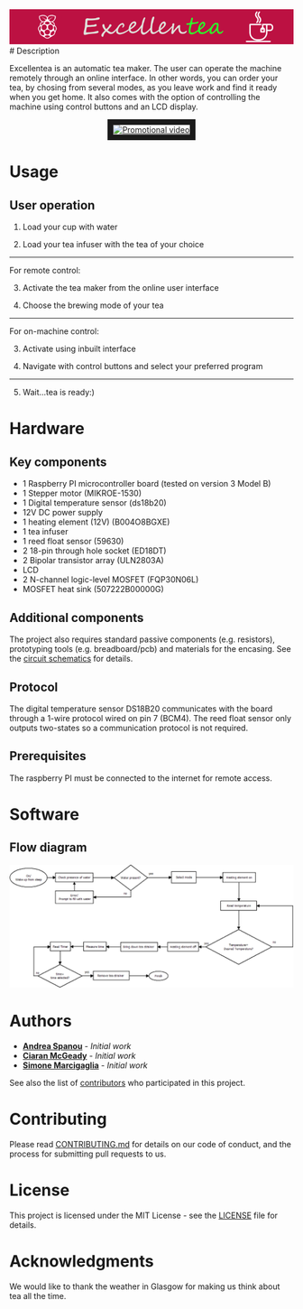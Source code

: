 <img src="https://github.com/GlasgowTeam3RTEP/ExcellenTea/blob/master/images/Banner.png" alt="Excellentea" width="1000">
# Description

Excellentea is an automatic tea maker. The user can operate the machine remotely through an online interface. 
In other words, you can order your tea, by chosing from several modes, as you leave work and find it ready when you get home. 
It also comes with the option of  controlling the machine using control buttons and an LCD display.
<p align="center">
<a href="https://www.youtube.com/watch?v=Gr951TFXX7w
" target="_blank"><img src="http://img.youtube.com/vi/Gr951TFXX7w/0.jpg" 
alt="Promotional video" width="360" height="270" border="10" /></a>
</p>

# Usage

## User operation
[//]: # (instruct other people on how to use your project after they’ve installed it)

1. Load your cup with water

2. Load your tea infuser with the tea of your choice
---

For remote control: 

3. Activate the tea maker from the online user interface

4. Choose the brewing mode of your tea
---

For on-machine control: 

3. Activate using inbuilt interface

4. Navigate with control buttons and select your preferred program
---

5. Wait...tea is ready:)


# Hardware

## Key components

- 1 Raspberry PI microcontroller board (tested on version 3 Model B)
- 1 Stepper motor (MIKROE-1530)
- 1 Digital temperature sensor (ds18b20)
- 12V DC power supply 
- 1 heating element (12V) (B004O8BGXE)
- 1 tea infuser 
- 1 reed float sensor (59630)
- 2 18-pin through hole socket (ED18DT)
- 2 Bipolar transistor array (ULN2803A)
- LCD
- 2 N-channel logic-level MOSFET (FQP30N06L)
- MOSFET heat sink (507222B00000G)

## Additional components
The project also requires standard passive components (e.g. resistors), prototyping tools (e.g. breadboard/pcb) and materials for the encasing. See the [circuit schematics](Main.sch) for details. 

## Protocol

The digital temperature sensor DS18B20 communicates with the board through a 1-wire protocol wired on pin 7 (BCM4). The reed float sensor only outputs two-states so a communication protocol is not required. 

## Prerequisites

The raspberry PI must be connected to the internet for remote access.

# Software

## Flow diagram

![Flow Diagram](https://github.com/GlasgowTeam3RTEP/ExcellenTea/blob/master/images/Program_flow.png "Flow diagram of the tea maker")

# Authors

* [**Andrea Spanou**](https://github.com/andreaspanou) - *Initial work* 
* [**Ciaran McGeady**](https://github.com/CiaranAnthony) - *Initial work*
* [**Simone Marcigaglia**](https://github.com/SimoneMarcigaglia) - *Initial work*

See also the list of [contributors](https://github.com/GlasgowTeam3RTEP/ExcellenTea/contributors) who participated in this project.

# Contributing

Please read [CONTRIBUTING.md](CONTRIBUTING.md) for details on our code of conduct, and the process for submitting pull requests to us.

# License

This project is licensed under the MIT License - see the [LICENSE](LICENSE) file for details.

# Acknowledgments

We would like to thank the weather in Glasgow for making us think about tea all the time.

